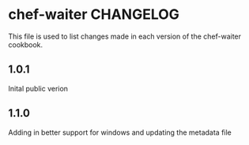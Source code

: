 chef-waiter CHANGELOG
=========================

This file is used to list changes made in each version of the chef-waiter cookbook.

1.0.1
-------

Inital public verion

1.1.0
-------

Adding in better support for windows and updating the metadata file

